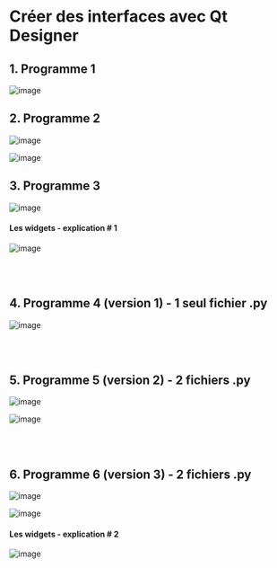 # Créer des interfaces avec Qt Designer

## 1. Programme 1

![image](https://github.com/user-attachments/assets/fc7632cd-a366-41ce-91eb-055a05b43d9e)


## 2. Programme 2

![image](https://github.com/user-attachments/assets/869acc7a-4e22-4dab-9226-56f769725bcc)

![image](https://github.com/user-attachments/assets/11752983-fa1f-4014-ba52-fd2af00184c9)


## 3. Programme 3

![image](https://github.com/user-attachments/assets/df4fc788-a490-471d-8e05-d3b1e03bdc3c)


#### Les widgets - explication # 1

![image](https://github.com/user-attachments/assets/d2d7cfd4-2dc8-4741-9799-f138bc255868)


<br/>
<br/>

## 4. Programme 4 (version 1) - 1 seul fichier .py

![image](https://github.com/user-attachments/assets/0e7bcb18-79b2-4bad-aa27-2daa23909987)

<br/>
<br/>

## 5. Programme 5 (version 2) - 2 fichiers .py

![image](https://github.com/user-attachments/assets/83a62ca1-3c74-447e-a4dc-af22f40ff74b)

![image](https://github.com/user-attachments/assets/2dc4a6ee-f2e4-4f54-a924-433d93c7b215)


<br/>
<br/>

## 6. Programme 6 (version 3) - 2 fichiers .py

![image](https://github.com/user-attachments/assets/696fb849-a503-442a-99aa-0c784cbac059)


![image](https://github.com/user-attachments/assets/150d01dc-d546-41b0-9b9d-91739ac4ad4f)


#### Les widgets - explication # 2

![image](https://github.com/user-attachments/assets/8ae9f706-7727-4c92-882b-7d30a4087647)

